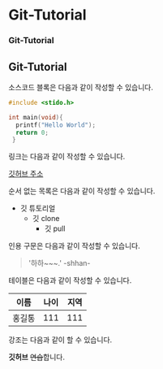 # Git-Tutorial
### Git-Tutorial
## Git-Tutorial

소스코드 블록은 다음과 같이 작성할 수 있습니다.
```c
#include <stido.h>

int main(void){
  printf("Hello World");
  return 0;
 }
```

링크는 다음과 같이 작성할 수 있습니다.

[깃허브 주소](http://github.com)

순서 없는 목록은 다음과 같이 작성할 수 있습니다.

* 깃 튜토리얼
  * 깃 clone
    * 깃 pull
    
인용 구문은 다음과 같이 작성할 수 있습니다.

> '하하~~~.' -shhan-

테이블은 다음과 같이 작성할 수 있습니다.

이름|나이|지역
---|---|---|
홍길통|111|111|

강조는 다음과 같이 할 수 있습니다.

**깃허브** ~~연습~~합니다.




